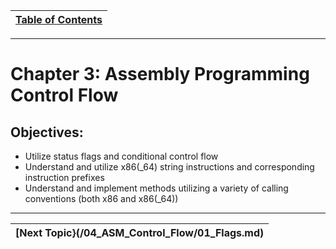 |[Table of Contents](/00-Table-of-Contents.md)|
|---|

---

# Chapter 3: Assembly Programming Control Flow

## Objectives:

* Utilize status flags and conditional control flow
* Understand and utilize x86(_64) string instructions and corresponding instruction prefixes
* Understand and implement methods utilizing a variety of calling conventions (both x86 and x86(_64))

---

|[Next Topic}(/04_ASM_Control_Flow/01_Flags.md)|
|---|
